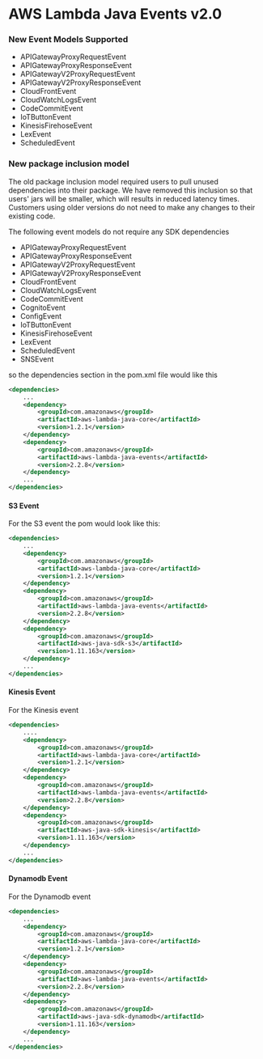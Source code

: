 # AWS Lambda Java Events v2.0

### New Event Models Supported
* APIGatewayProxyRequestEvent
* APIGatewayProxyResponseEvent
* APIGatewayV2ProxyRequestEvent
* APIGatewayV2ProxyResponseEvent
* CloudFrontEvent
* CloudWatchLogsEvent
* CodeCommitEvent
* IoTButtonEvent
* KinesisFirehoseEvent
* LexEvent
* ScheduledEvent

### New package inclusion model
The old package inclusion model required users to pull unused dependencies into
their package. We have removed this inclusion so that users' jars will be
smaller, which will results in reduced latency times. Customers using older
versions do not need to make any changes to their existing code.

The following event models do not require any SDK dependencies
* APIGatewayProxyRequestEvent
* APIGatewayProxyResponseEvent
* APIGatewayV2ProxyRequestEvent
* APIGatewayV2ProxyResponseEvent
* CloudFrontEvent
* CloudWatchLogsEvent
* CodeCommitEvent
* CognitoEvent
* ConfigEvent
* IoTButtonEvent
* KinesisFirehoseEvent
* LexEvent
* ScheduledEvent
* SNSEvent

so the dependencies section in the pom.xml file would like this

```xml
<dependencies>
    ...
    <dependency>
        <groupId>com.amazonaws</groupId>
        <artifactId>aws-lambda-java-core</artifactId>
        <version>1.2.1</version>
    </dependency>
    <dependency>
        <groupId>com.amazonaws</groupId>
        <artifactId>aws-lambda-java-events</artifactId>
        <version>2.2.8</version>
    </dependency>
    ...
</dependencies>
```

#### S3 Event

For the S3 event the pom would look like this:

```xml
<dependencies>
    ...
    <dependency>
        <groupId>com.amazonaws</groupId>
        <artifactId>aws-lambda-java-core</artifactId>
        <version>1.2.1</version>
    </dependency>
    <dependency>
        <groupId>com.amazonaws</groupId>
        <artifactId>aws-lambda-java-events</artifactId>
        <version>2.2.8</version>
    </dependency>
    <dependency>
        <groupId>com.amazonaws</groupId>
        <artifactId>aws-java-sdk-s3</artifactId>
        <version>1.11.163</version>
    </dependency>
    ...
</dependencies>
```

#### Kinesis Event

For the Kinesis event

```xml
<dependencies>
    ....
    <dependency>
        <groupId>com.amazonaws</groupId>
        <artifactId>aws-lambda-java-core</artifactId>
        <version>1.2.1</version>
    </dependency>
    <dependency>
        <groupId>com.amazonaws</groupId>
        <artifactId>aws-lambda-java-events</artifactId>
        <version>2.2.8</version>
    </dependency>
    <dependency>
        <groupId>com.amazonaws</groupId>
        <artifactId>aws-java-sdk-kinesis</artifactId>
        <version>1.11.163</version>
    </dependency>
    ...
</dependencies>
```

#### Dynamodb Event

For the Dynamodb event

```xml
<dependencies>
    ...
    <dependency>
        <groupId>com.amazonaws</groupId>
        <artifactId>aws-lambda-java-core</artifactId>
        <version>1.2.1</version>
    </dependency>
    <dependency>
        <groupId>com.amazonaws</groupId>
        <artifactId>aws-lambda-java-events</artifactId>
        <version>2.2.8</version>
    </dependency>
    <dependency>
        <groupId>com.amazonaws</groupId>
        <artifactId>aws-java-sdk-dynamodb</artifactId>
        <version>1.11.163</version>
    </dependency>
    ...
</dependencies>
```
